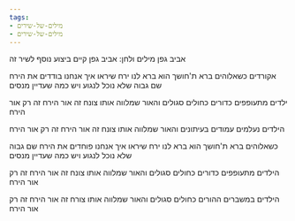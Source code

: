 ```yaml
---
tags:
- מילים-של-שירים
- מילים-של-שירים
---
```



אביב גפן
מילים ולחן: אביב גפן
קיים ביצוע נוסף לשיר זה

אקורדים 
כשאלוהים ברא ת'חושך
הוא ברא לנו ירח
שיראו איך אנחנו בודדים
את הירח שם גבוה
שלא נוכל לנגוע
ויש כמה שעדיין מנסים

ילדים מתעופפים
כדורים כחולים סגולים
והאור שמלווה אותו צונח
זה אור הירח
זה רק אור הירח

הילדים נעלמים
עמודים בעיתונים
והאור שמלווה אותו צונח
זה אור הירח
זה רק אור הירח

כשאלוהים ברא ת'חושך
הוא ברא לנו ירח
שיראו איך אנחנו פוחדים
את הירח שם גבוה
שלא נוכל לנגוע
ויש כמה שעדיין מנסים

הילדים מתעופפים
כדורים כחולים סגולים
והאור שמלווה אותו צונח
זה אור הירח
זה רק אור הירח

הילדים במשברים
ההורים כחולים סגולים
והאור שמלווה אותו צורח
זה אור הירח
זה רק אור הירח

